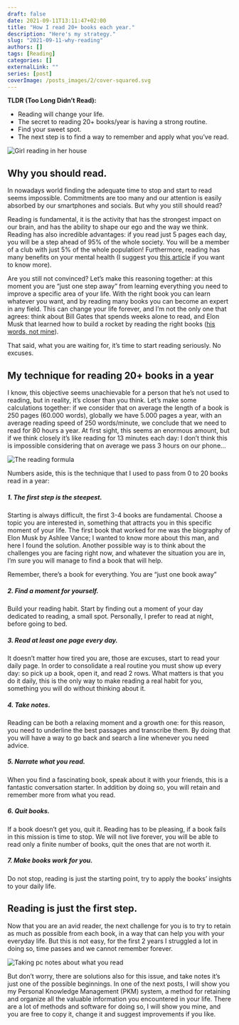 ```yaml
---
draft: false
date: 2021-09-11T13:11:47+02:00
title: "How I read 20+ books each year."
description: "Here's my strategy."
slug: "2021-09-11-why-reading"
authors: []
tags: [Reading]
categories: []
externalLink: ""
series: [post]
coverImage: /posts_images/2/cover-squared.svg
---
```


**TLDR (Too Long Didn’t Read):**
- Reading will change your life.
- The secret to reading 20+ books/year is having a strong routine.
- Find your sweet spot.
- The next step is to find a way to remember and apply what you’ve read.

![Girl reading in her house](/posts_images/2/reading-time.svg)


## Why you should read.

In nowadays world finding the adequate time to stop and start to read seems impossible. Commitments are too many and our attention is easily absorbed by our smartphones and socials. But why you still should read?

Reading is fundamental, it is the activity that has the strongest impact on our brain, and has the ability to shape our ego and the way we think. 
Reading has also incredible advantages: if you read just 5 pages each day, you will be a step ahead of 95% of the whole society. You will be a member of a club with just 5% of the whole population!
Furthermore, reading has many benefits on your mental health (I suggest you [this article](https://comfyliving.net/reading-statistics/#interesting-facts-about-reading-and-mental-health) if you want to know more).

Are you still not convinced? Let’s make this reasoning together: at this moment you are “just one step away” from learning everything you need to improve a specific area of your life. With the right book you can learn whatever you want, and by reading many books you can become an expert in any field. This can change your life forever, and I’m not the only one that agrees: think about Bill Gates that spends weeks alone to read, and Elon Musk that learned how to build a rocket by reading the right books ([his words, not mine](https://www.inc.com/marissa-levin/reading-habits-of-the-most-successful-leaders-that.html)).

That said, what you are waiting for, it’s time to start reading seriously. No excuses.


## My technique for reading 20+ books in a year

I know, this objective seems unachievable for a person that he’s not used to reading, but in reality, it’s closer than you think.
Let’s make some calculations together: if we consider that on average the length of a book is 250 pages (60.000 words), globally we have 5.000 pages a year, with an average reading speed of 250 words/minute, we conclude that we need to read for 80 hours a year. 
At first sight, this seems an enormous amount, but if we think closely it’s like reading for 13 minutes each day: I don’t think this is impossible considering that on average we pass 3 hours on our phone… 

![The reading formula](/posts_images/2/reading-formula.svg)

Numbers aside, this is the technique that I used to pass from 0 to 20 books read in a year: 

##### 1. The first step is the steepest.
Starting is always difficult, the first 3-4 books are fundamental. Choose a topic you are interested in, something that attracts you in this specific moment of your life. 
The first book that worked for me was the biography of Elon Musk by Ashlee Vance; I wanted to know more about this man, and here I found the solution. 
Another possible way is to think about the challenges you are facing right now, and whatever the situation you are in, I’m sure you will manage to find a book that will help. 

Remember, there’s a book for everything. You are “just one book away”

##### 2. Find a moment for yourself. 
Build your reading habit. Start by finding out a moment of your day dedicated to reading, a small spot. Personally, I prefer to read at night, before going to bed.

##### 3. Read at least one page every day.
It doesn’t matter how tired you are, those are excuses, start to read your daily page. In order to consolidate a real routine you must show up every day: so pick up a book, open it, and read 2 rows. What matters is that you do it daily, this is the only way to make reading a real habit for you, something you will do without thinking about it.

##### 4. Take notes.
Reading can be both a relaxing moment and a growth one: for this reason, you need to underline the best passages and transcribe them. By doing that you will have a way to go back and search a line whenever you need advice. 

##### 5. Narrate what you read.
When you find a fascinating book, speak about it with your friends, this is a fantastic conversation starter. In addition by doing so, you will retain and remember more from what you read. 

##### 6. Quit books.
If a book doesn’t get you, quit it. Reading has to be pleasing, if a book fails in this mission is time to stop. We will not live forever, you will be able to read only a finite number of books, quit the ones that are not worth it.

##### 7. Make books work for you.
Do not stop, reading is just the starting point, try to apply the books’ insights to your daily life.


## Reading is just the first step.

Now that you are an avid reader, the next challenge for you is to try to retain as much as possible from each book, in a way that can help you with your everyday life. But this is not easy, for the first 2 years I struggled a lot in doing so, time passes and we cannot remember forever. 

![Taking pc notes about what you read](/posts_images/2/take-notes.svg)

But don’t worry, there are solutions also for this issue, and take notes it’s just one of the possible beginnings. In one of the next posts, I will show you my Personal Knowledge Management (PKM) system, a method for retaining and organize all the valuable information you encountered in your life. There are a lot of methods and software for doing so, I will show you mine, and you are free to copy it, change it and suggest improvements if you like. 
